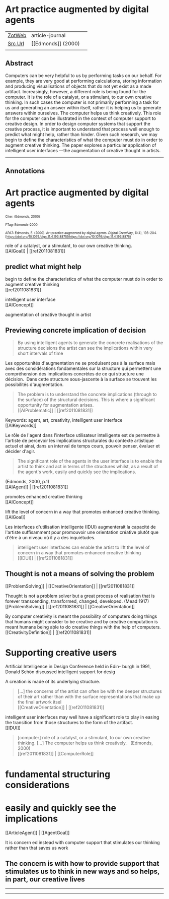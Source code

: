 
# Art practice augmented by digital agents



|       |       |       |
|  ---  |  ---  |  ---  |
|   [ZotWeb](http://zotero.org/users/180474/items/GVNNWUB5)    | article-journal      |       |
|   [Src Url](https://www.tandfonline.com/doi/full/10.1076/digc.11.4.193.8875)    |  [[Edmonds]] (2000)     |       |
|       |       |       |


## Abstract

Computers can be very helpful to us by performing tasks on our behalf. For example, they are very good at performing calculations, storing information and producing visualisations of objects that do not yet exist as a made artifact. Increasingly, however, a different role is being found for the computer. It is the role of a catalyst, or a stimulant, to our own creative thinking. In such cases the computer is not primarily performing a task for us and generating an answer within itself, rather it is helping us to generate answers within ourselves. The computer helps us think creatively. This role for the computer can be illustrated in the context of computer support to creative design. In order to design computer systems that support the creative process, it is important to understand that process well enough to predict what might help, rather than hinder. Given such research, we may begin to define the characteristics of what the computer must do in order to augment creative thinking. The paper explores a particular application of intelligent user interfaces —the augmentation of creative thought in artists.

----

## Annotations

Art practice augmented by digital agents
========================================



<font size=-3>Citer: (Edmonds, 2000)

FTag: Edmonds-2000

APA7: Edmonds, E. (2000). Art practice augmented by digital agents. _Digital Creativity_, _11_(4), 193–204. [https://doi.org/10.1076/digc.11.4.193.8875](https://doi.org/10.1076/digc.11.4.193.8875)</font>



role of a catalyst, or a stimulant, to our own creative thinking.  
[[AIGoal]] | [[ref2011081831]] 





predict what might help
-----------------------



begin to define the characteristics of what the computer must do in order to augment creative thinking  
[[ref2011081831]] 





intelligent user interface  
[[AIConcept]] 





augmentation of creative thought in artist



Previewing concrete implication of decision 
--------------------------------------------

>By using intelligent agents to generate the concrete realisations of the structure decisions the artist can see the implications within very short intervals of time



Les opportunités d'augmentation ne se produisent pas à la surface mais avec des considérations fondamentales sur la structure qui permettent une compréhension des implications concrètes de ce qui structure une décision.  Dans cette structure sous-jascente à la surface se trouvent les possibilités d'augmentation.

>The problem is to understand the concrete implications (through to the surface) of the structural decisions. This is where a significant opportunity for augmentation arises.  
[[AIProblematic]] | [[ref2011081831]] 





Keywords: agent, art, creativity, intelligent user interface  
[[AIKeywords]] 





Le rôle de l'agent dans l'interface utilisateur intelligente est de permettre à l'artiste de percevoir les implications structurales du contexte artistique actuel et ainsi, dans un interval de temps cours, pouvoir penser, évaluer et décider d'agir.

  

>The significant role of the agents in the user interface is to enable the artist to think and act in terms of the structures whilst, as a result of the agent's work, easily and quickly see the implications.

(Edmonds, 2000, p.1)  
[[AIAgent]] | [[ref2011081831]] 





promotes enhanced creative thinking  
[[AIConcept]] 





lift the level of concern in a way that promotes enhanced creative thinking.  
[[AIGoal]] 





Les interfaces d'utilisation intelligente (IDUI) augmenterait la capacité de l'artiste suffisamment pour promouvoir une orientation créative plutôt que d'être à un niveau où il y a des inquiétudes.

>intelligent user interfaces can enable the artist to lift the level of concern in a way that promotes enhanced creative thinking  
[[IDUI]] | [[ref2011081831]] 





Thought is not a means of solving the problem
---------------------------------------------  
[[ProblemSolving]] | [[CreativeOrientation]] | [[ref2011081831]] 





Thought is not a problem solver but a great process of realisation that is forever transcending, transformed, changed, developed. (Mead 1917)  
[[ProblemSolving]] | [[ref2011081831]] | [[CreativeOrientation]] 





By computer creativity is meant the possibility of computers doing things that humans might consider to be creative and by creative computation is meant humans being able to do creative things with the help of computers.  
[[CreativityDefinition]] | [[ref2011081831]] 





Supporting creative users
=========================



Artificial Intelligence in Design Conference held in Edin- burgh in 1991, Donald Schön discussed intelligent support for desig



A creation is made of its underlying structure.

> [...] the concerns of the artist can often be with the deeper structures of their art rather than with the surface representations that make up the final artwork itsel  
[[CreativeOrientation]] | [[ref2011081831]] 





intelligent user interfaces may well have a significant role to play in easing the transition from those structures to the form of the artifact.  
[[IDUI]] 





> [computer] role of a catalyst, or a stimulant, to our own creative thinking. [...] The computer helps us think creatively.   (Edmonds, 2000)  
[[ref2011081831]] | [[ComputerRole]] 





fundamental structuring considerations
======================================



easily and quickly see the implications
=======================================  
[[ArticleAgent]] | [[AgentGoal]] 





It is concern ed instead with computer support that stimulates our thinking rather than that saves us work



The concern is with how to provide support that stimulates us to think in new ways and so helps, in part, our creative lives
----------------------------------------------------------------------------------------------------------------------------






----

----

